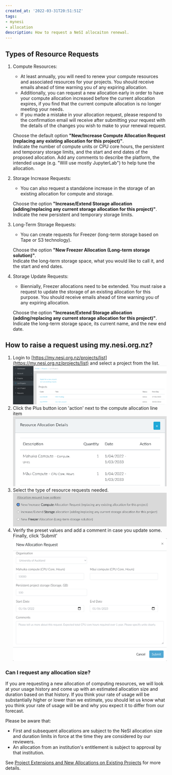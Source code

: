 ```yaml
---
created_at: '2022-03-31T20:51:51Z'
tags:
- mynesi
- allocation
description: How to request a NeSI allocaiton renewal.
---
```


## Types of Resource Requests

1. Compute Resources:

    - At least annually, you will need to renew your compute resources and associated resources for your projects. You should receive emails ahead of time warning you of any expiring allocation.  
    - Additionally, you can request a new allocation early in order to have your compute allocation increased before the current allocation expires, if you find that the current compute allocation is no longer meeting your needs.  
    - If you made a mistake in your allocation request, please respond to the confirmation email will receive after submitting your request with the details of the changes you wish to make to your renewal request.  

    Choose the default option **"New/Increase Compute Allocation Request (replacing any existing allocation for this project)"**.  
    Indicate the number of compute units or CPU core hours, the persistent and temporary storage limits, and the start and end dates of the proposed allocation. Add any comments to describe the platform, the intended usage (e.g. "Will use mostly JupyterLab") to help tune the allocation.  

2. Storage Increase Requests:

    - You can also request a standalone increase in the storage of an existing allocation for compute and storage.  

    Choose the option **"Increase/Extend Storage allocation (adding/replacing any current storage allocation for this project)"**.  
    Indicate the new persistent and temporary storage limits.  

3. Long-Term Storage Requests:

    - You can create requests for Freezer (long-term storage based on Tape or S3 technology).  

    Choose the option **"New Freezer Allocation (Long-term storage solution)"**.  
    Indicate the long-term storage space, what you would like to call it, and the start and end dates.

4. Storage Update Requests:

    - Biennially, Freezer allocations need to be extended. You must raise a request to update the storage of an existing allocation for this purpose. You should receive emails ahead of time warning you of any expiring allocation.  

    Choose the option **"Increase/Extend Storage allocation (adding/replacing any current storage allocation for this project)"**.  
    Indicate the long-term storage space, its current name, and the new end date.

## How to raise a request using my.nesi.org.nz?

1. Login to [https://my.nesi.org.nz/projects/list](https://my.nesi.org.nz/projects/list) and select a project
    from the list.  
    ![select a project from the list](../../assets/images/Requesting_to_renew_an_allocation_via_my-nesi-org-nz.png)
2. Click the Plus button icon 'action' next to the compute allocation
    line item
    ![click the plus button](../../assets/images/Requesting_to_renew_an_allocation_via_my-nesi-org-nz_0.png)
3. Select the type of resource requests needed.  
    ![select the resource type](../../assets/images/Requesting_to_renew_an_allocation_via_my-nesi-org-nz_2.png)
4. Verify the preset values and add a comment in case you update
    some.  
    Finally, click 'Submit'
    ![click submit](../../assets/images/Requesting_to_renew_an_allocation_via_my-nesi-org-nz_1.png)

### Can I request any allocation size?

If you are requesting a new allocation of computing resources, we will
look at your usage history and come up with an estimated allocation size
and duration based on that history. If you think your rate of usage will
be substantially higher or lower than we estimate, you should let us
know what you think your rate of usage will be and why you expect it to
differ from our forecast.

Please be aware that:

- First and subsequent allocations are subject to the NeSI allocation
    size and duration limits in force at the time they are considered by
    our reviewers.
- An allocation from an institution's entitlement is subject to
    approval by that institution.

See [Project Extensions and New Allocations on Existing Projects](../../Getting_Started/Accounts-Projects_and_Allocations/Project_Extensions_and_New_Allocations_on_Existing_Projects.md)
for more details.
